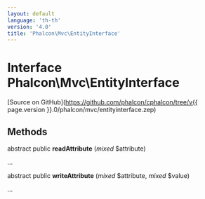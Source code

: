 ```yaml
---
layout: default
language: 'th-th'
version: '4.0'
title: 'Phalcon\Mvc\EntityInterface'
---
```


# Interface **Phalcon\Mvc\EntityInterface**

[Source on GitHub](https://github.com/phalcon/cphalcon/tree/v{{ page.version }}.0/phalcon/mvc/entityinterface.zep)

## Methods

abstract public **readAttribute** (*mixed* $attribute)

...

abstract public **writeAttribute** (*mixed* $attribute, *mixed* $value)

...
